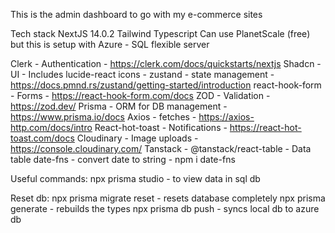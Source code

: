 This is the admin dashboard to go with my e-commerce sites

Tech stack
NextJS 14.0.2
Tailwind
Typescript
Can use PlanetScale (free) but this is setup with Azure - SQL flexible server

Clerk - Authentication - https://clerk.com/docs/quickstarts/nextjs
Shadcn - UI - Includes lucide-react icons - 
zustand - state management -https://docs.pmnd.rs/zustand/getting-started/introduction
react-hook-form - Forms - https://react-hook-form.com/docs
ZOD - Validation - https://zod.dev/
Prisma - ORM for DB management -https://www.prisma.io/docs
Axios - fetches - https://axios-http.com/docs/intro
React-hot-toast - Notifications - https://react-hot-toast.com/docs
Cloudinary - Image uploads - https://console.cloudinary.com/
Tanstack - @tanstack/react-table - Data table
date-fns - convert date to string - npm i date-fns

Useful commands:
npx prisma studio - to view data in sql db

Reset db:
npx prisma migrate reset - resets database completely
npx prisma generate - rebuilds the types
npx prisma db push - syncs local db to azure db